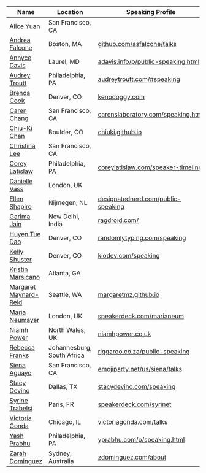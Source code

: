 | Name | Location | Speaking Profile |
| --------|-------|-------|
| [Alice Yuan](https://twitter.com/names_alice) | San Francisco, CA ||
| [Andrea Falcone](https://twitter.com/asfalcone) | Boston, MA | [github.com/asfalcone/talks](https://github.com/asfalcone/talks) |
| [Annyce Davis](https://twitter.com/brwngrldev) | Laurel, MD | [adavis.info/p/public-speaking.html](http://www.adavis.info/p/public-speaking.html) |
| [Audrey Troutt](https://twitter.com/auditty) | Philadelphia, PA | [audreytroutt.com/#speaking](http://audreytroutt.com/#speaking) |
| [Brenda Cook](https://twitter.com/kenodoggy) | Denver, CO | [kenodoggy.com](http://kenodoggy.com) |
| [Caren Chang](https://twitter.com/calren24) | San Francisco, CA |[carenslaboratory.com/speaking.html](http://www.carenslaboratory.com/speaking.html)|
| [Chiu-Ki Chan](https://twitter.com/chiuki) | Boulder, CO | [chiuki.github.io](http://chiuki.github.io/) |
| [Christina Lee](https://twitter.com/RunChristinaRun) |San Francisco, CA ||
| [Corey Latislaw](https://twitter.com/corey_latislaw) | Philadelphia, PA | [coreylatislaw.com/speaker-timeline](http://coreylatislaw.com/speaker-timeline) |
| [Danielle Vass](https://twitter.com/de_velopment) | London, UK ||
| [Ellen Shapiro](https://twitter.com/designatednerd) | Nijmegen, NL | [designatednerd.com/public-speaking](http://designatednerd.com/public-speaking/) |
| [Garima Jain](https://twitter.com/ragdroid) | New Delhi, India | [ragdroid.com/](http://ragdroid.com/)
| [Huyen Tue Dao](https://twitter.com/queencodemonkey) | Denver, CO | [randomlytyping.com/speaking](http://www.randomlytyping.com/speaking/)
| [Kelly Shuster](https://twitter.com/KellyShuster) | Denver, CO | [kiodev.com/speaking](http://www.kiodev.com/speaking/) |
| [Kristin Marsicano](https://twitter.com/kristinmars) | Atlanta, GA ||
| [Margaret Maynard-Reid](https://twitter.com/margaretmz) | Seattle, WA | [margaretmz.github.io](http://margaretmz.github.io/) |
| [Maria Neumayer](https://twitter.com/marianeum) | London, UK | [speakerdeck.com/marianeum](https://speakerdeck.com/marianeum) |
| [Niamh Power](https://twitter.com/niamh__power) | North Wales, UK | [niamhpower.co.uk](https://niamhpower.co.uk) |
| [Rebecca Franks](https://twitter.com/riggaroo) | Johannesburg, South Africa | [riggaroo.co.za/public-speaking](https://riggaroo.co.za/public-speaking/) |
| [Siena Aguayo](https://twitter.com/sienatime) | San Francisco, CA | [emojiparty.net/us/siena/talks](http://emojiparty.net/us/siena/talks) |
| [Stacy Devino](https://twitter.com/doesitpew) | Dallas, TX | [stacydevino.com/speaking](http://stacydevino.com/speaking) |
| [Syrine Trabelsi](https://twitter.com/sarrouna23) | Paris, FR | [speakerdeck.com/syrinet](https://speakerdeck.com/syrinet)
| [Victoria Gonda](https://twitter.com/TTGonda) | Chicago, IL | [victoriagonda.com/talks](http://www.victoriagonda.com/talks)
| [Yash Prabhu](https://twitter.com/yashvprabhu) | Philadelphia, PA | [yprabhu.com/p/speaking.html](http://www.yprabhu.com/p/speaking.html) |
| [Zarah Dominguez](https://twitter.com/zarahjutz) | Sydney, Australia | [zdominguez.com/about](http://zdominguez.com/about) |
